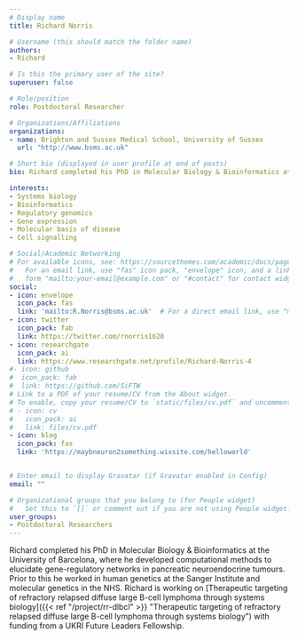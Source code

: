 ```yaml
---
# Display name
title: Richard Norris

# Username (this should match the folder name)
authors:
- Richard

# Is this the primary user of the site?
superuser: false

# Role/position
role: Postdoctoral Researcher

# Organizations/Affiliations
organizations:
- name: Brighton and Sussex Medical School, University of Sussex
  url: "http://www.bsms.ac.uk"

# Short bio (displayed in user profile at end of posts)
bio: Richard completed his PhD in Molecular Biology & Bioinformatics at the University of Barcelona, where he developed computational methods to elucidate gene-regulatory networks in pancreatic neuroendocrine tumours. Prior to this he worked in human genetics at the Sanger Institute and molecular genetics in the NHS. Richard is working on [Therapeutic targeting of refractory relapsed diffuse large B-cell lymphoma through systems biology]({{< ref "/project/rr-dlbcl" >}} "Therapeutic targeting of refractory relapsed diffuse large B-cell lymphoma through systems biology") with funding from a UKRI Future Leaders Fellowship.

interests:
- Systems biology
- Bioinformatics
- Regulatory genomics
- Gene expression
- Molecular basis of disease
- Cell signalling

# Social/Academic Networking
# For available icons, see: https://sourcethemes.com/academic/docs/page-builder/#icons
#   For an email link, use "fas" icon pack, "envelope" icon, and a link in the
#   form "mailto:your-email@example.com" or "#contact" for contact widget.
social:
- icon: envelope
  icon_pack: fas
  link: 'mailto:R.Norris@bsms.ac.uk'  # For a direct email link, use "mailto:".
- icon: twitter
  icon_pack: fab
  link: https://twitter.com/rnorris1620
- icon: researchgate
  icon_pack: ai
  link: https://www.researchgate.net/profile/Richard-Norris-4
#- icon: github
#  icon_pack: fab
#  link: https://github.com/SiFTW
# Link to a PDF of your resume/CV from the About widget.
# To enable, copy your resume/CV to `static/files/cv.pdf` and uncomment the lines below.
# - icon: cv
#   icon_pack: ai
#   link: files/cv.pdf
- icon: blog
  icon_pack: fas
  link: 'https://maybneuron2something.wixsite.com/helloworld'


# Enter email to display Gravatar (if Gravatar enabled in Config)
email: ""

# Organizational groups that you belong to (for People widget)
#   Set this to `[]` or comment out if you are not using People widget.
user_groups:
- Postdoctoral Researchers
---
```

 
Richard completed his PhD in Molecular Biology & Bioinformatics at the University of Barcelona, where he developed computational methods to elucidate gene-regulatory networks in pancreatic neuroendocrine tumours. Prior to this he worked in human genetics at the Sanger Institute and molecular genetics in the NHS. Richard is working on [Therapeutic targeting of refractory relapsed diffuse large B-cell lymphoma through systems biology]({{< ref "/project/rr-dlbcl" >}} "Therapeutic targeting of refractory relapsed diffuse large B-cell lymphoma through systems biology") with funding from a UKRI Future Leaders Fellowship.
